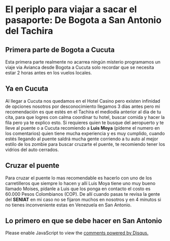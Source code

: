 # **El periplo para viajar a sacar el pasaporte: De Bogota a San Antonio del Tachira**



## **Primera parte de Bogota a Cucuta**


Esta primera parte realmente no acarrea ningún misterio programamos un viaje via Avianca desde Bogota a Cucuta solo recordar que se necesita estar 2 horas antes en los vuelos locales.

## **Ya en Cucuta**

Al llegar a Cucuta nos quedamos en el Hotel Casino pero existen infinidad de opciones nosotros por desconocimiento llegamos 3 días antes pero mi recomendación es que estés en el Tachira el mediodía anterior al dia de tu cita, para que logres con calma coordinar tu hotel, buscar comida y hacer la fila pero ya te explico esto. Si requieres quien te busque del aeropuerto y te lleve al puente o a Cucuta recomiendo a **Luis Moya** (pídeme el numero en los comentarios) quien tiene mucha experiencia y es muy cumplido, cuando estés llegando al puente saldrá mucha gente corriendo a tu auto al mejor estilo de los zombie para buscar cruzarte el puente, te recomiendo tener los vidrios del auto cerrados.

## **Cruzar el puente**

Para cruzar el puente lo mas recomendable es hacerlo con uno de los carretilleros que siempre lo hacen y allí Luis Moya tiene uno muy bueno llamado Moises, pídanle a Luis que los ponga en contacto el costo es 60.000 Pesos Colombianos (COP).  De allí cuando pasas te revisa la gente del **SENIAT** en mi caso no se fijaron muchos en nosotros y en 4 minutos si no tienes inconveniente estas en Venezuela en San Antonio.

## **Lo primero en que se debe hacer en San Antonio**




<div id="disqus_thread"></div>
<script>

/**
*  RECOMMENDED CONFIGURATION VARIABLES: EDIT AND UNCOMMENT THE SECTION BELOW TO INSERT DYNAMIC VALUES FROM YOUR PLATFORM OR CMS.
*  LEARN WHY DEFINING THESE VARIABLES IS IMPORTANT: https://disqus.com/admin/universalcode/#configuration-variables*/
/*
var disqus_config = function () {
this.page.url = PAGE_URL;  // Replace PAGE_URL with your page's canonical URL variable
this.page.identifier = PAGE_IDENTIFIER; // Replace PAGE_IDENTIFIER with your page's unique identifier variable
};
*/
(function() { // DON'T EDIT BELOW THIS LINE
var d = document, s = d.createElement('script');
s.src = 'https://luiger-github-io.disqus.com/embed.js';
s.setAttribute('data-timestamp', +new Date());
(d.head || d.body).appendChild(s);
})();
</script>
<noscript>Please enable JavaScript to view the <a href="https://disqus.com/?ref_noscript">comments powered by Disqus.</a></noscript>
                            